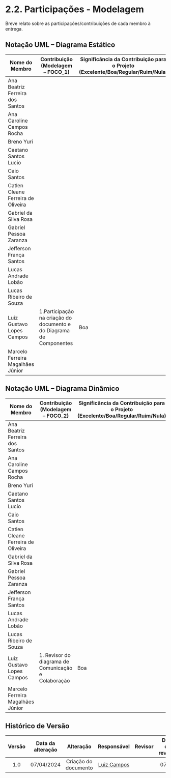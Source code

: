 # 2.2. Participações - Modelagem

Breve relato sobre as participações/contribuições de cada membro à entrega.

## Notação UML – Diagrama Estático

|Nome do Membro | Contribuição (Modelagem – FOCO_1) | Significância da Contribuição para o Projeto (Excelente/Boa/Regular/Ruim/Nula) |
| --- | --- | --- |
| Ana Beatriz Ferreira dos Santos |  |  |
| Ana Caroline Campos Rocha |  |  |
| Breno Yuri |  |  |
| Caetano Santos Lucio |  |  |
| Caio Santos |   |  |
| Catlen Cleane Ferreira de Oliveira |  |  |
| Gabriel da Silva Rosa |  |  |
| Gabriel Pessoa Zaranza |  |  |
| Jefferson França Santos |  |  |
| Lucas Andrade Lobão |  |  |
| Lucas Ribeiro de Souza |  |  |
| Luiz Gustavo Lopes Campos | 1.Participação na criação do documento e do Diagrama de Componentes | Boa |
| Marcelo Ferreira Magalhães Júnior |   |   |


## Notação UML – Diagrama Dinâmico

|Nome do Membro | Contribuição (Modelagem – FOCO_2) | Significância da Contribuição para o Projeto (Excelente/Boa/Regular/Ruim/Nula) |
| --- | --- | --- |
| Ana Beatriz Ferreira dos Santos |  |  |
| Ana Caroline Campos Rocha |  |  |
| Breno Yuri |   |  |
| Caetano Santos Lucio |  |  |
| Caio Santos |   |  |
| Catlen Cleane Ferreira de Oliveira |  |  |
| Gabriel da Silva Rosa |  |  |
| Gabriel Pessoa Zaranza |  |  |
| Jefferson França Santos |  |  |
| Lucas Andrade Lobão |  |  |
| Lucas Ribeiro de Souza |  |  |
| Luiz Gustavo Lopes Campos | 1. Revisor do diagrama de Comunicação e Colaboração | Boa |
| Marcelo Ferreira Magalhães Júnior |   |   |



##  Histórico de Versão

|  Versão  |   Data da alteração  |   Alteração  |  Responsável  |  Revisor  | Data de revisão |
| :--------: | :--------------------: | :-----------: | :--------------: | :--------: | :-----------------: |
|     1.0     |    07/04/2024   |  Criação do documento  |  [Luiz Campos](https://github.com/Luiz-GL-Campos)   |  | 07/04 |